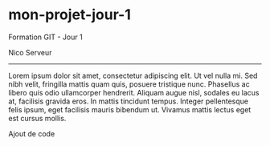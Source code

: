 # mon-projet-jour-1
Formation GIT - Jour 1

Nico Serveur


---
Lorem ipsum dolor sit amet, consectetur adipiscing elit. Ut vel nulla mi. Sed nibh velit, fringilla mattis quam quis, posuere tristique nunc. Phasellus ac libero quis odio ullamcorper hendrerit. Aliquam augue nisl, sodales eu lacus at, facilisis gravida eros. In mattis tincidunt tempus. Integer pellentesque felis ipsum, eget facilisis mauris bibendum ut. Vivamus mattis lectus eget est cursus mollis.



Ajout de code
